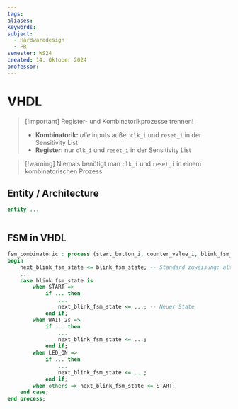 ```yaml
---
tags: 
aliases: 
keywords: 
subject:
  - Hardwaredesign
  - PR
semester: WS24
created: 14. Oktober 2024
professor:
---
```

 
# VHDL

> [!important] Register- und Kombinatorikprozesse trennen!
> 
> - **Kombinatorik:**  *alle* inputs außer `clk_i` und `reset_i` in der Sensitivity List
> - **Register:** nur `clk_i` und `reset_i` in der Sensitivity List

> [!warning] Niemals benötigt man `clk_i` und `reset_i` in einem kombinatorischen Prozess

## Entity / Architecture

```vhdl title="entity"
entity ...
```

```vhdl title="architecture"

```

## FSM in VHDL

```vhdl title="Finite State Machine"
fsm_combinatoric : process (start_button_i, counter_value_i, blink_fsm_state) is
begin
    next_blink_fsm_state <= blink_fsm_state; -- Standard zuweisung: alten State übernehmen
    ...
    case blink_fsm_state is
        when START =>
            if ... then
                ...
                next_blink_fsm_state <= ...; -- Neuer State
            end if;
        when WAIT_2s =>
            if ... then
                ...
                next_blink_fsm_state <= ...;
            end if;
        when LED_ON =>
            if ... then
                ...
                next_blink_fsm_state <= ...;
            end if;
        when others => next_blink_fsm_state <= START;
    end case;
end process;
```

